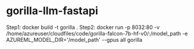 # gorilla-llm-fastapi

Step1: docker build -t gorilla .
Step2: docker run  -p 8032:80 -v /home/azureuser/cloudfiles/code/gorilla-falcon-7b-hf-v0/:/model_path -e AZUREML_MODEL_DIR='/model_path' --gpus all gorilla
